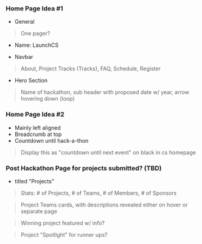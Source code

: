 ### Home Page Idea #1
- General
> One pager?
- Name: LaunchCS

- Navbar
> About, Project Tracks (Tracks), FAQ, Schedule, Register

- Hero Section
> Name of hackathon, sub header with proposed date w/ year, arrow hovering down (loop)

### Home Page Idea #2
- Mainly left aligned
- Breadcrumb at top
- Countdown until hack-a-thon
> Display this as "countdown until next event" on black in cs homepage

### Post Hackathon Page for projects submitted? (TBD)
- titled "Projects"
> Stats: # of Projects, # of Teams, # of Members, # of Sponsors

> Project Teams cards, with descriptions revealed either on hover or separate page

>  Winning project featured w/ info?

>  Project "Spotlight" for runner ups?

